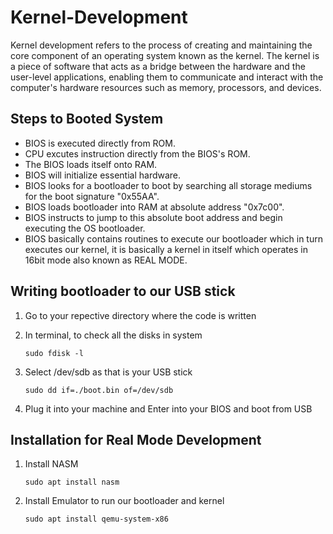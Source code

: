 # Kernel-Development

Kernel development refers to the process of creating and maintaining the core component of an operating system known as the kernel. The kernel is a piece of software that acts as a bridge between the hardware and the user-level applications, enabling them to communicate and interact with the computer's hardware resources such as memory, processors, and devices.

## Steps to Booted System

- BIOS is executed directly from ROM.
- CPU excutes instruction directly from the BIOS's ROM.
- The BIOS loads itself onto RAM.
- BIOS will initialize essential hardware.
- BIOS looks for a bootloader to boot by searching all storage mediums for the  boot signature "0x55AA".
- BIOS loads bootloader into RAM at absolute address "0x7c00".
- BIOS instructs to jump to this absolute boot address and begin executing the OS bootloader.
- BIOS basically contains routines to execute our bootloader which in turn executes our kernel, it is basically a kernel in itself which operates in 16bit mode also known as REAL MODE.

## Writing bootloader to our USB stick

1. Go to your repective directory where the code is written

2. In terminal, to check all the disks in system

   ```terminal
   sudo fdisk -l
   ```

3. Select /dev/sdb as that is your USB stick

   ```terminal
   sudo dd if=./boot.bin of=/dev/sdb
   ```

4. Plug it into your machine and Enter into your BIOS and boot from USB

## Installation for Real Mode Development

1. Install NASM

   ```terminal
   sudo apt install nasm
   ```

2. Install Emulator to run our bootloader and kernel

   ```terminal
   sudo apt install qemu-system-x86
   ```
